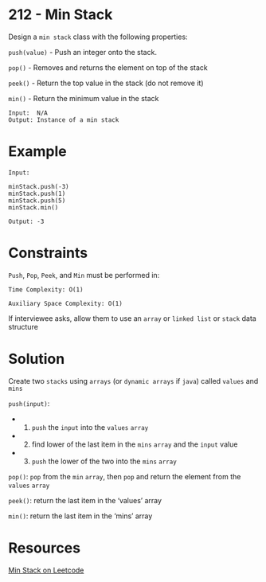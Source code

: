 # 212 - Min Stack

Design a `min stack` class with the following properties:

`push(value)` - Push an integer onto the stack.

`pop()` - 	Removes and returns the element on top of the stack

`peek()` - Return the top value in the stack (do not remove it)

`min()` - 	Return the minimum value in the stack

```
Input:  N/A
Output: Instance of a min stack
```
# Example
```
Input: 	

minStack.push(-3)
minStack.push(1)
minStack.push(5)
minStack.min()

Output:	-3
```
# Constraints

`Push`, `Pop`, `Peek`, and `Min` must be performed in:

```
Time Complexity: O(1)

Auxiliary Space Complexity: O(1)
```

If interviewee asks, allow them to use an `array` or `linked list` or `stack` data structure

# Solution

Create two `stacks` using  `arrays` (or `dynamic arrays` if `java`) called `values` and `mins`

`push(input)`:

* 1) `push` the `input` into the `values` `array`
* 2) find lower of the last item in the `mins` `array` and the `input` value
* 3) `push` the lower of the two into the `mins` `array`

`pop()`: `pop` from the `min` `array`, then `pop` and return the element from the  `values` `array`

`peek()`: return the last item in the ‘values’ array

`min()`: return the last item in the ‘mins’ array

# Resources

[Min Stack on Leetcode](https://leetcode.com/problems/min-stack/)
